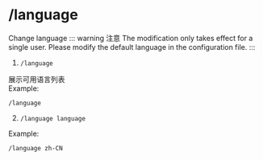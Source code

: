 # /language

Change language
::: warning 注意
The modification only takes effect for a single user. Please modify the default language in the configuration file.
:::

1. `/language`

展示可用语言列表  
Example:
```
/language
```

2. `/language language`

Example:
```
/language zh-CN
```